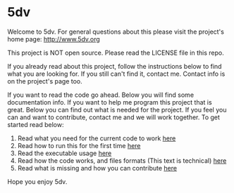 # 5dv

Welcome to 5dv. For general questions about this please visit the project's home page: http://www.5dv.org

This project is NOT open source. Please read the LICENSE file in this repo.

If you already read about this project, follow the instructions below to find what you are looking for. If you still can't find it, contact me. Contact info is on the project's page too.

If you want to read the code go ahead. Below you will find some documentation info. If you want to help me program this project that is great. Below you can find out what is needed for the project. If you feel you can and want to contribute, contact me and we will work together. To get started read below:

1) Read what you need for the current code to work [here](docs/requirements.txt)
2) Read how to run this for the first time [here](docs/quickStart.txt)
3) Read the executable usage [here](docs/executableUsage.txt)
4) Read how the code works, and files formats (This text is technical) [here](docs/documentation.txt)
5) Read what is missing and how you can contribute [here](docs/whatsMissing.txt)

Hope you enjoy 5dv.
